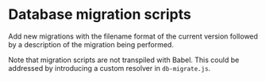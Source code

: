 # Database migration scripts

Add new migrations with the filename format of the current version
followed by a description of the migration being performed.

Note that migration scripts are not transpiled with Babel. This could be
addressed by introducing a custom resolver in `db-migrate.js`.
